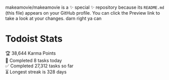 makeamovie/makeamovie is a ✨ special ✨ repository because its `README.md` (this file) appears on your GitHub profile.
You can click the Preview link to take a look at your changes. darn right ya can

# Todoist Stats

<!-- TODO-IST:START -->
🏆  38,644 Karma Points           
🌸  Completed 8 tasks today           
✅  Completed 27,312 tasks so far           
⏳  Longest streak is 328 days
<!-- TODO-IST:END -->